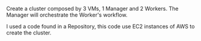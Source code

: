 Create a cluster composed by 3 VMs, 1 Manager and 2 Workers.
The Manager will orchestrate the Worker's workflow.

I used a code found in a Repository, this code use EC2 instances of AWS to create the cluster.